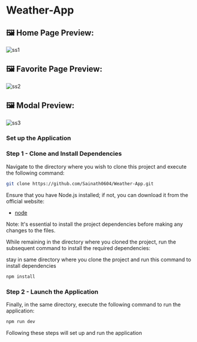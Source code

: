 # Weather-App

## 🖼️ Home Page Preview:

![ss1](https://github.com/Sainath0604/Weather-App/assets/108300703/3f7b94e3-f741-47f4-9c1e-82163b776c76)
## 🖼️ Favorite Page Preview:

![ss2](https://github.com/Sainath0604/Weather-App/assets/108300703/baba5080-d1f4-4cc6-a056-1dfd0b77b1d2)
## 🖼️ Modal Preview:

![ss3](https://github.com/Sainath0604/Weather-App/assets/108300703/101f04bd-5cc3-4c75-bb90-4741a74aeb9e)


### Set up the Application
### Step 1 - Clone and Install Dependencies

Navigate to the directory where you wish to clone this project and execute the following command:

```bash
git clone https://github.com/Sainath0604/Weather-App.git
```
Ensure that you have Node.js installed; if not, you can download it from the official website:

- [node](https://nodejs.org/)


Note: It's essential to install the project dependencies before making any changes to the files.

While remaining in the directory where you cloned the project, run the subsequent command to install the required dependencies:

stay in same directory where you clone the project and run this command to install dependencies

```bash
npm install
```

### Step 2 - Launch the Application

Finally, in the same directory, execute the following command to run the application:

```bash
npm run dev
```
Following these steps will set up and run the application


